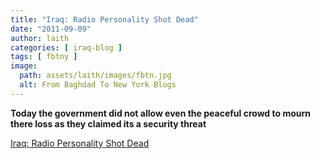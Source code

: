 ```yaml
---
title: "Iraq: Radio Personality Shot Dead"
date: "2011-09-09"
author: laith
categories: [ iraq-blog ]
tags: [ fbtny ]
image:
  path: assets/laith/images/fbtn.jpg
  alt: From Baghdad To New York Blogs
---
```


**Today the government did not allow even the peaceful crowd to mourn there loss as they claimed its a security threat**  

  
[Iraq: Radio Personality Shot Dead](https://www.hrw.org/news/2011/09/09/iraq-radio-personality-shot-dead)
